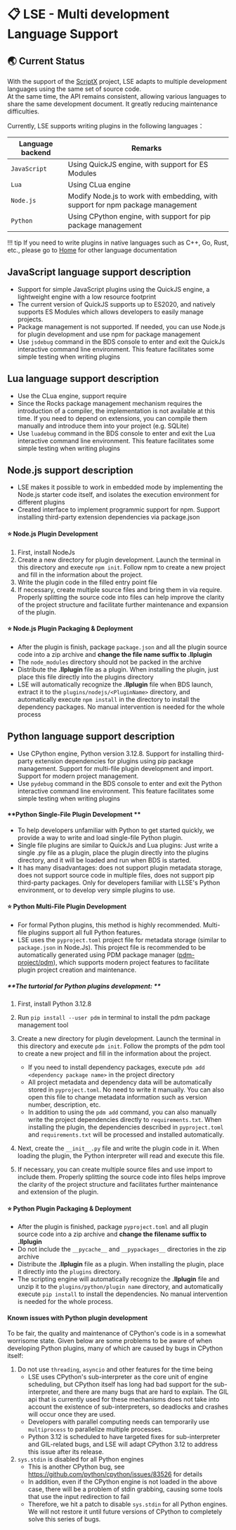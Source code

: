 # 📋 LSE - Multi development Language Support

## 🌏 Current Status

With the support of the [ScriptX](https://github.com/Tencent/ScriptX) project, LSE adapts to multiple development
languages using the same set of source code.    
At the same time, the API remains consistent, allowing various languages to share the same development document. It
greatly reducing maintenance difficulties.

Currently, LSE supports writing plugins in the following languages：

| Language backend | Remarks                                                                        |
|------------------|--------------------------------------------------------------------------------|
| `JavaScript`     | Using QuickJS engine, with support for ES Modules                              |
| `Lua`            | Using CLua engine                                                              |
| `Node.js`        | Modify Node.js to work with embedding, with support for npm package management |
| `Python`         | Using CPython engine, with support for pip package management                  |

!!! tip
    If you need to write plugins in native languages such as C++, Go, Rust, etc., please go 
    to [Home](https://lamina.levimc.org) for other language documentation

## JavaScript language support description

- Support for simple JavaScript plugins using the QuickJS engine, a lightweight engine with a low resource footprint
- The current version of QuickJS supports up to ES2020, and natively supports ES Modules which allows developers to
  easily manage projects.
- Package management is not supported. If needed, you can use Node.js for plugin development and use npm for package
  management
- Use `jsdebug` command in the BDS console to enter and exit the QuickJs interactive command line environment. This
  feature facilitates some simple testing when writing plugins

## Lua language support description

- Use the CLua engine, support require
- Since the Rocks package management mechanism requires the introduction of a compiler, the implementation is not
  available at this time. If you need to depend on extensions, you can compile them manually and introduce them into
  your project (e.g. SQLite)
- Use `luadebug` command in the BDS console to enter and exit the Lua interactive command line environment. This feature
  facilitates some simple testing when writing plugins

## Node.js support description

- LSE makes it possible to work in embedded mode by implementing the Node.js starter code itself, and isolates the
  execution environment for different plugins
- Created interface to implement programmic support for npm. Support installing third-party extension dependencies via
  package.json

#### ⭐ **Node.js Plugin Development**

1. First, install NodeJs
2. Create a new directory for plugin development. Launch the terminal in this directory and execute `npm init`. Follow
   npm to create a new project and fill in the information about the project.
3. Write the plugin code in the filled entry point file
4. If necessary, create multiple source files and bring them in via require. Properly splitting the source code into
   files can help improve the clarity of the project structure and facilitate further maintenance and expansion of the
   plugin.

#### ⭐ **Node.js Plugin Packaging & Deployment**

- After the plugin is finish, package `package.json` and all the plugin source code into a zip archive and **change the
  file name suffix to .llplugin**
- The `node_modules` directory should not be packed in the archive
- Distribute the **.llplugin** file as a plugin. When installing the plugin, just place this file directly into the
  plugins directory
- LSE will automatically recognize the **.llplugin** file when BDS launch, extract it to the
  `plugins/nodejs/<PluginName>` directory, and automatically execute `npm install` in the directory to install the
  dependency packages. No manual intervention is needed for the whole process

## Python language support description

- Use CPython engine, Python version 3.12.8. Support for installing third-party extension dependencies for plugins using
  pip package management. Support for multi-file plugin development and import. Support for modern project management.
- Use `pydebug` command in the BDS console to enter and exit the Python interactive command line environment. This
  feature facilitates some simple testing when writing plugins

#### **Python Single-File Plugin Development **

- To help developers unfamiliar with Python to get started quickly, we provide a way to write and load single-file
  Python plugin.
- Single file plugins are similar to QuickJs and Lua plugins: Just write a single .py file as a plugin, place the plugin
  directly into the plugins directory, and it will be loaded and run when BDS is started.
- It has many disadvantages: does not support plugin metadata storage, does not support source code in multiple files,
  does not support pip third-party packages. Only for developers familiar with LLSE's Python environment, or to develop
  very simple plugins to use.

#### ⭐ **Python Multi-File Plugin Development**

- For formal Python plugins, this method is highly recommended. Multi-file plugins support all full Python features.
- LSE uses the `pyproject.toml` project file for metadata storage (similar to `package.json` in Node.Js). This project
  file is recommended to be automatically generated using PDM package
  manager ([pdm-project/pdm](https://github.com/pdm-project/pdm)), which supports modern project features to facilitate
  plugin project creation and maintenance.

##### **The turtorial for Python plugins development: **

1. First, install Python 3.12.8
2. Run `pip install --user pdm` in terminal to install the pdm package management tool
3. Create a new directory for plugin development. Launch the terminal in this directory and execute `pdm init`. Follow
   the prompts of the pdm tool to create a new project and fill in the information about the project.
    - If you need to install dependency packages, execute `pdm add <dependency package name>` in the project directory
    - All project metadata and dependency data will be automatically stored in `pyproject.toml`. No need to write it
      manually. You can also open this file to change metadata information such as version number, description, etc.
    - In addition to using the `pdm add` command, you can also manually write the project dependencies directly to
      `requirements.txt`. When installing the plugin, the dependencies described in `pyproject.toml` and
      `requirements.txt` will be processed and installed automatically.

3. Next, create the `__init__.py` file and write the plugin code in it. When loading the plugin, the Python interpreter
   will read and execute this file.
4. If necessary, you can create multiple source files and use import to include them. Properly splitting the source code
   into files helps improve the clarity of the project structure and facilitates further maintenance and extension of
   the plugin.

#### ⭐ **Python Plugin Packaging & Deployment**

- After the plugin is finished, package `pyproject.toml` and all plugin source code into a zip archive and **change the
  filename suffix to .llplugin**
- Do not include the `__pycache__` and `__pypackages__` directories in the zip archive
- Distribute the **.llplugin** file as a plugin. When installing the plugin, place it directly into the `plugins`
  directory.
- The scripting engine will automatically recognize the **.llplugin** file and unzip it to the
  `plugins/python/plugin name` directory, and automatically execute `pip install` to install the dependencies. No manual
  intervention is needed for the whole process.

#### **Known issues with Python plugin development**

To be fair, the quality and maintenance of CPython's code is in a somewhat worrisome state. Given below are some
problems to be aware of when developing Python plugins, many of which are caused by bugs in CPython itself:

1. Do not use `threading`, `asyncio` and other features for the time being
    - LSE uses CPython's sub-interpreter as the core unit of engine scheduling, but CPython itself has long had bad
      support for the sub-interpreter, and there are many bugs that are hard to explain. The GIL api that is currently
      used for these mechanisms does not take into account the existence of sub-interpreters, so deadlocks and crashes
      will occur once they are used.
    - Developers with parallel computing needs can temporarily use `multiprocess` to parallelize multiple processes.
    - Python 3.12 is scheduled to have targeted fixes for sub-interpreter and GIL-related bugs, and LSE will adapt
      CPython 3.12 to address this issue after its release.
2. `sys.stdin` is disabled for all Python engines
    - This is another CPython bug, see https://github.com/python/cpython/issues/83526 for details
    - In addition, even if the CPython engine is not loaded in the above case, there will be a problem of stdin
      grabbing, causing some tools that use the input redirection to fail
    - Therefore, we hit a patch to disable `sys.stdin` for all Python engines. We will not restore it until future
      versions of CPython to completely solve this series of bugs.
